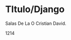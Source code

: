 <!DOCTYPE html>
<html>
<body>

<h1>TItulo/Django</h1>
<p>Salas De La O Cristian David.</p>
<p>1214</p>
</body>
</html>
